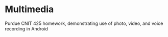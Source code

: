 # Multimedia
Purdue CNIT 425 homework, demonstrating use of photo, video, and voice recording in Android
